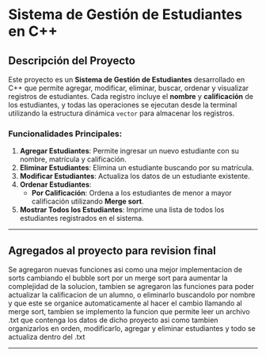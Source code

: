 # Sistema de Gestión de Estudiantes en C++

## Descripción del Proyecto

Este proyecto es un **Sistema de Gestión de Estudiantes** desarrollado en C++ que permite agregar, modificar, eliminar, buscar, ordenar y visualizar registros de estudiantes. Cada registro incluye el **nombre** y **calificación** de los estudiantes, y todas las operaciones se ejecutan desde la terminal utilizando la estructura dinámica `vector` para almacenar los registros.

### Funcionalidades Principales:
1. **Agregar Estudiantes**: Permite ingresar un nuevo estudiante con su nombre, matrícula y calificación.
2. **Eliminar Estudiantes**: Elimina un estudiante buscando por su matrícula.
3. **Modificar Estudiantes**: Actualiza los datos de un estudiante existente.
5. **Ordenar Estudiantes**:
   - **Por Calificación**: Ordena a los estudiantes de menor a mayor calificación utilizando **Merge sort**.
6. **Mostrar Todos los Estudiantes**: Imprime una lista de todos los estudiantes registrados en el sistema.

---
## Agregados al proyecto para revision final

Se agregaron nuevas funciones asi como una mejor implementacion de sorts cambiando el bubble sort por un merge sort para aumentar la complejidad
de la solucion, tambien se agregaron las funciones para poder actualizar la calificacion de un alumno, o eliminarlo buscandolo por nombre y que este se organice 
automaticamente al hacer el cambio llamando al merge sort, tambien se implemento la funcion que permite leer un archivo .txt que contenga los datos de dicho proyecto asi 
como tambien organizarlos en orden, modificarlo, agregar y eliminar estudiantes y todo se actualiza dentro del .txt


---

  
